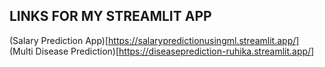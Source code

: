 ## LINKS FOR MY STREAMLIT APP
(Salary Prediction App)[https://salarypredictionusingml.streamlit.app/]
(Multi Disease Prediction)[https://diseaseprediction-ruhika.streamlit.app/]